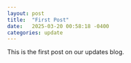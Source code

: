 ```yaml
---
layout: post
title:  "First Post"
date:   2025-03-20 00:58:18 -0400
categories: update
---
```

This is the first post on our updates blog.

